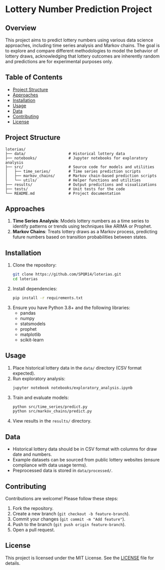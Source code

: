# Lottery Number Prediction Project

## Overview
This project aims to predict lottery numbers using various data science approaches, including time series analysis and Markov chains. The goal is to explore and compare different methodologies to model the behavior of lottery draws, acknowledging that lottery outcomes are inherently random and predictions are for experimental purposes only.

## Table of Contents
- [Project Structure](#project-structure)
- [Approaches](#approaches)
- [Installation](#installation)
- [Usage](#usage)
- [Data](#data)
- [Contributing](#contributing)
- [License](#license)

## Project Structure
```
loterias/
├── data/                   # Historical lottery data
├── notebooks/              # Jupyter notebooks for exploratory analysis
├── src/                    # Source code for models and utilities
│   ├── time_series/        # Time series prediction scripts
│   ├── markov_chains/      # Markov chain-based prediction scripts
│   └── utils/              # Helper functions and utilities
├── results/                # Output predictions and visualizations
├── tests/                  # Unit tests for the code
└── README.md               # Project documentation
```

## Approaches
1. **Time Series Analysis**: Models lottery numbers as a time series to identify patterns or trends using techniques like ARIMA or Prophet.
2. **Markov Chains**: Treats lottery draws as a Markov process, predicting future numbers based on transition probabilities between states.

## Installation
1. Clone the repository:
   ```bash
   git clone https://github.com/SPQR14/loterias.git
   cd loterias
   ```
2. Install dependencies:
   ```bash
   pip install -r requirements.txt
   ```
3. Ensure you have Python 3.8+ and the following libraries:
   - pandas
   - numpy
   - statsmodels
   - prophet
   - matplotlib
   - scikit-learn

## Usage
1. Place historical lottery data in the `data/` directory (CSV format expected).
2. Run exploratory analysis:
   ```bash
   jupyter notebook notebooks/exploratory_analysis.ipynb
   ```
3. Train and evaluate models:
   ```bash
   python src/time_series/predict.py
   python src/markov_chains/predict.py
   ```
4. View results in the `results/` directory.

## Data
- Historical lottery data should be in CSV format with columns for draw date and numbers.
- Example datasets can be sourced from public lottery websites (ensure compliance with data usage terms).
- Preprocessed data is stored in `data/processed/`.

## Contributing
Contributions are welcome! Please follow these steps:
1. Fork the repository.
2. Create a new branch (`git checkout -b feature-branch`).
3. Commit your changes (`git commit -m "Add feature"`).
4. Push to the branch (`git push origin feature-branch`).
5. Open a pull request.

## License
This project is licensed under the MIT License. See the [LICENSE](LICENSE) file for details.
